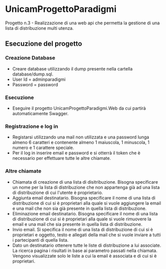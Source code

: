 # UnicamProgettoParadigmi
Progetto n.3 - Realizzazione di una web api che permetta la gestione di una lista di distribuzione 
multi utenza.
## Esecuzione del progetto
### Creazione Database
- Creare database utilizzando il dump presente nella cartella database/dump.sql.
- User Id = adminparadigmi
- Password = password
### Esecuzione
- Eseguire il progetto UnicamProgettoParadigmi.Web da cui partirà automaticamente Swagger.
### Registrazione e log in
- Registarsi utilizzando una mail non utilizzata e una password lunga almeno 6 caratteri e contenente almeno 1 maiuscola, 1 minuscola, 1 numero e 1 carattere speciale.
- Per il log in inserire email e password e si otterrà il token che è necessario per effettuare tutte le altre chiamate.
### Altre chiamate
- Chiamata di creazione di una lista di disitribuzione. Bisogna specificare un nome per la lista di distribuzione che non appartenga già ad una lista di distribuzione di cui l'utente è proprietario.
- Aggiunta email destinatario. Bisogna specificare il nome di una lista di distribuzione di cui si è proprietari alla quale si vuole aggiungere la email e una mail che non sia già presente in quella lista di distribuzione.
- Eliminazione email destinatario. Bisogna specificare il nome di una lista di distribuzione di cui si è proprietari alla quale si vuole rimuovere la email e una mail che sia presente in quella lista di distribuzione.
- Invio email. Si specifica il nome di una lista di distribuzione di cui si è proprietari e oggetto, testo e allegati della mail che si vuole inviare a tutti i partecipanti di quella lista.
- Dato un destinatario ottenere tutte le liste di distribuzione a lui associate. La ricerca pagina i risultati in base ai parametro passati nella chiamata. Vengono visualizzate solo le liste a cui la email è associata e di cui si è proprietari.
